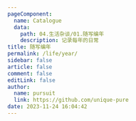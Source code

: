 ```yaml
---
pageComponent: 
  name: Catalogue
  data: 
    path: 04.生活杂谈/01.随写编年
    description: 记录每年的日常
title: 随写编年
permalink: /life/year/
sidebar: false
article: false
comment: false
editLink: false
author: 
  name: pursuit
  link: https://github.com/unique-pure
date: 2023-11-24 16:04:42
---
```

